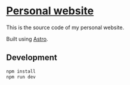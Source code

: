 # [Personal website](https://www.burgestrand.se/)

This is the source code of my personal website.

Built using [Astro](https://astro.build/).

## Development

```bash
npm install
npm run dev
```
